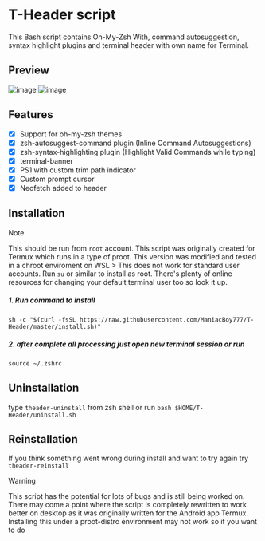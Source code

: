 # T-Header script
This Bash script contains Oh-My-Zsh With, command autosuggestion, syntax highlight plugins and terminal header with own name for Terminal. 
## Preview
![image](https://github.com/ManiacBoy777/T-Header/assets/29928632/c5c270b7-e13f-4f2d-9a6b-a43d982cacb8)
![image](https://github.com/ManiacBoy777/T-Header/assets/29928632/ffc1b07e-11b6-4561-b0c0-f738a472958c)

## Features

- [x] Support for oh-my-zsh themes
- [x] zsh-autosuggest-command plugin
        (Inline Command Autosuggestions)
- [x] zsh-syntax-highlighting plugin
        (Highlight Valid Commands while typing)
- [x] terminal-banner
- [x] PS1 with custom trim path indicator
- [x] Custom prompt cursor
- [x] Neofetch added to header

## Installation
> [!NOTE]
> This should be run from `root` account. This script was originally created for Termux which runs in a type of proot. This version was modified and tested in a chroot enviroment on WSL > 
> This does not work for standard user accounts. Run ```su``` or similar to install as root. There's plenty of online resources for changing your default terminal user too so look it up.

##### 1. Run command to install
```
sh -c "$(curl -fsSL https://raw.githubusercontent.com/ManiacBoy777/T-Header/master/install.sh)"
```
##### 2. after complete all processing just open new terminal session or run 
```
source ~/.zshrc
```

## Uninstallation

type ```theader-uninstall``` from zsh shell or run ```bash $HOME/T-Header/uninstall.sh```

## Reinstallation

If you think something went wrong during install and want to try again try ```theader-reinstall```

> [!WARNING]
> This script has the potential for lots of bugs and is still being worked on. There may come a point where the script is completely rewritten to work better on desktop as it was originally written for the Android app Termux.
> Installing this under a proot-distro environment may not work so if you want to do
